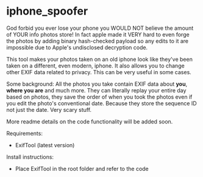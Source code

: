 # iphone_spoofer
God forbid you ever lose your phone you WOULD NOT believe the amount of YOUR info photos store!
In fact apple made it VERY hard to even forge the photos by adding binary hash-checked payload so any edits to it are impossible due to Apple's undisclosed decryption code.

This tool makes your photos taken on an old iphone look like they've been taken on a different, even modern, iphone. It also allows you to change other EXIF data related to privacy. This can be very useful in some cases.

Some background:
All the photos you take contain EXIF data about **you**, **where you are** and much more. They can literally replay your entire day based on photos, they save the order of when you took the photos even if you edit the photo's conventional date. Because they store the sequence ID not just the date. Very scary stuff.

More readme details on the code functionality will be added soon.


Requirements:
- ExifTool (latest version)

Install instructions:
- Place ExifTool in the root folder and refer to the code
